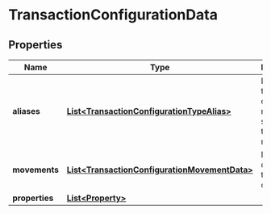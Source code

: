 
# TransactionConfigurationData

## Properties
Name | Type | Description | Notes
------------ | ------------- | ------------- | -------------
**aliases** | [**List&lt;TransactionConfigurationTypeAlias&gt;**](TransactionConfigurationTypeAlias.md) | List of transaction codes that map to this specific transaction model | 
**movements** | [**List&lt;TransactionConfigurationMovementData&gt;**](TransactionConfigurationMovementData.md) | Movement data for the transaction code | 
**properties** | [**List&lt;Property&gt;**](Property.md) |  |  [optional]



